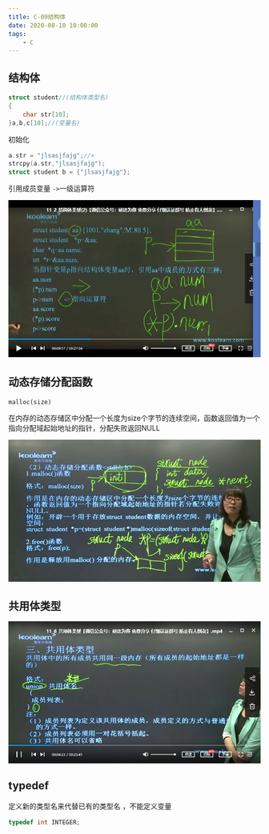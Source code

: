 ```yaml
---
title: C-09结构体
date: 2020-08-10 10:00:00
tags:
    - C
---
```


## 结构体
```c
struct student//(结构体类型名) 
{
    char str[10];
}a,b,c[10];//(变量名)
```

初始化
```c
a.str = "jlsasjfajg";//×
strcpy(a.str,"jlsasjfajg");
struct student b = {"jlsasjfajg"};
```

引用成员变量
`->`一级运算符 

![struct](../photos/src/c/09-struct.png)

## 动态存储分配函数
`malloc(size)`

在内存的动态存储区中分配一个长度为size个字节的连续空间，函数返回值为一个指向分配域起始地址的指针，分配失败返回NULL

![malloc](../photos/src/c/09-malloc.png)

## 共用体类型

![union](../photos/src/c/09-union.png)

## typedef 
定义新的类型名来代替已有的类型名 ，不能定义变量
```c
typedef int INTEGER;
```
